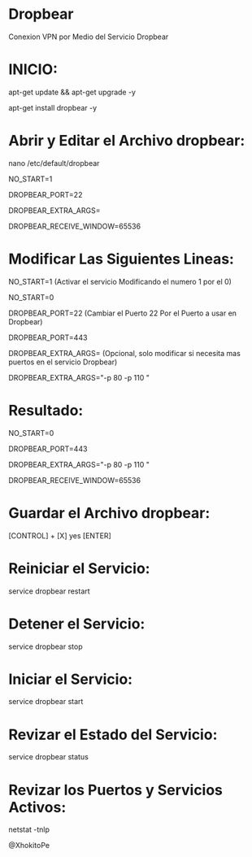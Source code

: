 # Dropbear

Conexion VPN por Medio del Servicio Dropbear

# INICIO:

apt-get update && apt-get upgrade -y

apt-get install dropbear -y


# Abrir y Editar el Archivo dropbear:

nano /etc/default/dropbear


NO_START=1

DROPBEAR_PORT=22

DROPBEAR_EXTRA_ARGS=

DROPBEAR_RECEIVE_WINDOW=65536



# Modificar Las Siguientes Lineas:

NO_START=1 (Activar el servicio Modificando el numero 1 por el 0)

NO_START=0



DROPBEAR_PORT=22 (Cambiar el Puerto 22 Por el Puerto a usar en Dropbear)

DROPBEAR_PORT=443



DROPBEAR_EXTRA_ARGS= (Opcional, solo modificar si necesita mas puertos en el servicio Dropbear)

DROPBEAR_EXTRA_ARGS="-p 80 -p 110 "


# Resultado:

NO_START=0

DROPBEAR_PORT=443

DROPBEAR_EXTRA_ARGS="-p 80 -p 110 "

DROPBEAR_RECEIVE_WINDOW=65536


# Guardar el Archivo dropbear:

[CONTROL] + [X]
yes
[ENTER]

# Reiniciar el Servicio:

service dropbear restart

# Detener el Servicio:

service dropbear stop

# Iniciar el Servicio:

service dropbear start

# Revizar el Estado del Servicio:

service dropbear status



# Revizar los Puertos y Servicios Activos:

netstat -tnlp


@XhokitoPe







